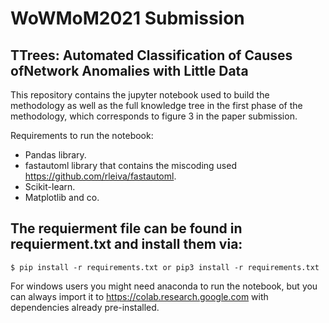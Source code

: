 # WoWMoM2021 Submission
## TTrees: Automated Classification of Causes ofNetwork Anomalies with Little Data
This repository contains the jupyter notebook used to build the methodology as well as the full knowledge tree in the first phase of the methodology, which corresponds to figure 3 in the paper submission.

Requirements to run the notebook:
- Pandas library.
- fastautoml library that contains the miscoding used https://github.com/rleiva/fastautoml.
- Scikit-learn.
- Matplotlib and co.

## The requierment file can be found in requierment.txt and install them via:
```
$ pip install -r requirements.txt or pip3 install -r requirements.txt
```
For windows users you might need anaconda to run the notebook, but you can always import it to https://colab.research.google.com with dependencies already pre-installed.

